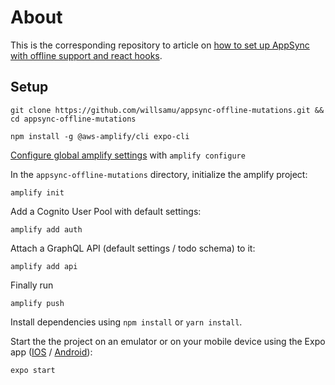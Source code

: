 # About

This is the corresponding repository to article on [how to set up AppSync with offline support and react hooks]().

## Setup

```
git clone https://github.com/willsamu/appsync-offline-mutations.git && cd appsync-offline-mutations
```

```
npm install -g @aws-amplify/cli expo-cli
```
[Configure global amplify settings](https://docs.amplify.aws/cli/start/install#install-the-amplify-cli) with `amplify configure`

In the `appsync-offline-mutations` directory, initialize the amplify project:
```
amplify init
```
Add a Cognito User Pool with default settings:
```
amplify add auth
```
Attach a GraphQL API (default settings / todo schema) to it:
```
amplify add api
```
Finally run 
```
amplify push
```
Install dependencies using `npm install` or `yarn install`. 

Start the the project on an emulator or on your mobile device using the Expo app ([IOS](https://apps.apple.com/de/app/expo-client/id982107779) / [Android](https://play.google.com/store/apps/details?id=host.exp.exponent)):

```
expo start
``` 
